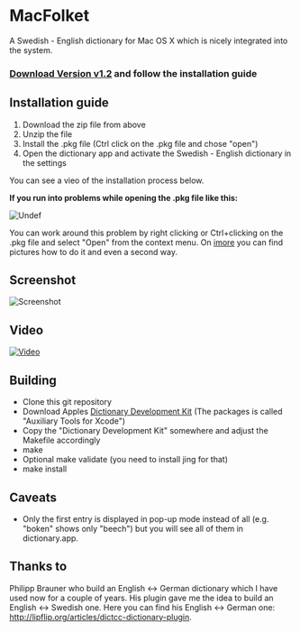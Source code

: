 # MacFolket

A Swedish - English dictionary for Mac OS X which is nicely integrated into the system.

### **[Download Version v1.2](https://github.com/hashier/MacFolket/releases/download/v1.2/MacFolket-2014-03-23-v1.2.pkg.zip)** and follow the installation guide


## Installation guide

1. Download the zip file from above
2. Unzip the file
3. Install the .pkg file (Ctrl click on the .pkg file and chose "open")
4. Open the dictionary app and activate the Swedish - English dictionary in the settings

You can see a vieo of the installation process below.

**If you run into problems while opening the .pkg file like this:**

![Undef](https://github.com/hashier/MacFolket/raw/master/images/undef.png)

You can work around this problem by right clicking or Ctrl+clicking on the .pkg file and select "Open" from the context menu. On [imore](http://www.imore.com/how-open-apps-unidentified-developer-os-x-mountain-lion) you can find pictures how to do it and even a second way.


## Screenshot

![Screenshot](https://github.com/hashier/MacFolket/raw/master/images/svendict.jpg)


## Video

[![Video](http://img.youtube.com/vi/gWR_BvioaVw/0.jpg)](http://youtu.be/gWR_BvioaVw "This video shows the installation")


## Building

- Clone this git repository
- Download Apples [Dictionary Development Kit](https://developer.apple.com/downloads/) (The packages is called "Auxiliary Tools for Xcode")
- Copy the "Dictionary Development Kit" somewhere and adjust the Makefile accordingly
- make
- Optional make validate (you need to install jing for that)
- make install


## Caveats

- Only the first entry is displayed in pop-up mode instead of all (e.g. "boken" shows only "beech") but you will see all of them in dictionary.app.


## Thanks to

Philipp Brauner who build an English <-> German dictionary which I have used now for a couple of years. His plugin gave me the idea to build an English <-> Swedish one.
Here you can find his English <-> German one: http://lipflip.org/articles/dictcc-dictionary-plugin.

